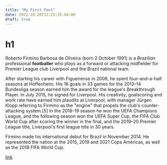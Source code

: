 ```yaml
---
title: "My First Post"
date: 2022-10-20T12:25:35-04:00
draft: true
---
```


# h1

Roberto Firmino Barbosa de Oliveira (born 2 October 1991) is a *Brazilian* professional **footballer** who plays as a forward or attacking midfielder for Premier League club Liverpool and the Brazil national team.

After starting his career with Figueirense in 2009, he spent four-and-a-half seasons at Hoffenheim. His 16 goals in 33 games for the 2013–14 Bundesliga season earned him the award for the league's Breakthrough Player. In July 2015, he signed for Liverpool. His creativity, goalscoring and work rate have earned him plaudits at Liverpool, with manager Jürgen Klopp referring to Firmino as the "engine" that propels the club's counter-attacking system.[5] In the 2018–19 season he won the UEFA Champions League, and the following season won the UEFA Super Cup, the FIFA Club World Cup after scoring the winner in the final, and the 2019–20 Premier League title, Liverpool's first league title in 30 years.

Firmino made his international debut for Brazil in November 2014. He represented the nation at the 2015, 2019 and 2021 Copa Américas, as well as the 2018 FIFA World Cup.

[link](https://github.com)

